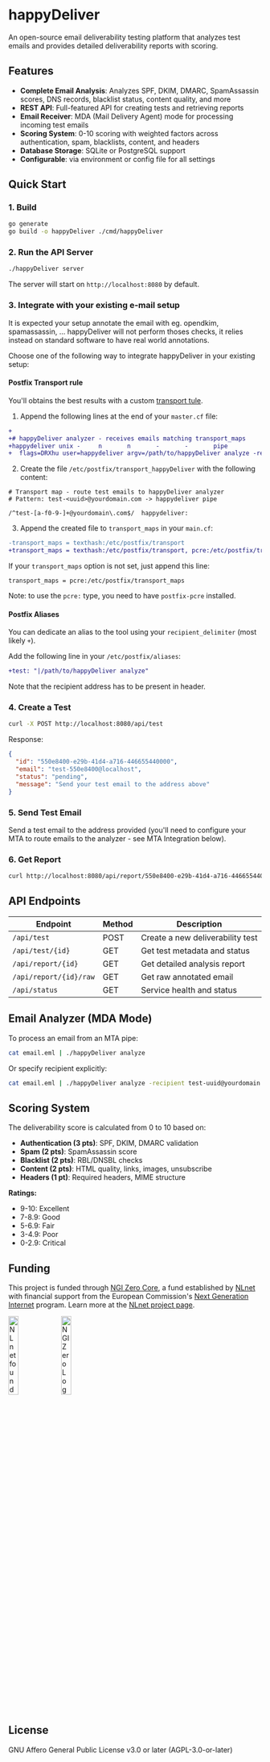 # happyDeliver

An open-source email deliverability testing platform that analyzes test emails and provides detailed deliverability reports with scoring.

## Features

- **Complete Email Analysis**: Analyzes SPF, DKIM, DMARC, SpamAssassin scores, DNS records, blacklist status, content quality, and more
- **REST API**: Full-featured API for creating tests and retrieving reports
- **Email Receiver**: MDA (Mail Delivery Agent) mode for processing incoming test emails
- **Scoring System**: 0-10 scoring with weighted factors across authentication, spam, blacklists, content, and headers
- **Database Storage**: SQLite or PostgreSQL support
- **Configurable**: via environment or config file for all settings

## Quick Start

### 1. Build

```bash
go generate
go build -o happyDeliver ./cmd/happyDeliver
```

### 2. Run the API Server

```bash
./happyDeliver server
```

The server will start on `http://localhost:8080` by default.

### 3. Integrate with your existing e-mail setup

It is expected your setup annotate the email with eg. opendkim, spamassassin, ...
happyDeliver will not perform thoses checks, it relies instead on standard software to have real world annotations.

Choose one of the following way to integrate happyDeliver in your existing setup:

#### Postfix Transport rule

You'll obtains the best results with a custom [transport tule](https://www.postfix.org/transport.5.html).

1. Append the following lines at the end of your `master.cf` file:

  ```diff
  +
  +# happyDeliver analyzer - receives emails matching transport_maps
  +happydeliver unix -     n       n       -       -       pipe
  +  flags=DRXhu user=happydeliver argv=/path/to/happyDeliver analyze -recipient ${recipient}
  ```

2. Create the file `/etc/postfix/transport_happyDeliver` with the following content:

  ```
  # Transport map - route test emails to happyDeliver analyzer
  # Pattern: test-<uuid>@yourdomain.com -> happydeliver pipe

  /^test-[a-f0-9-]+@yourdomain\.com$/  happydeliver:
  ```

3. Append the created file to `transport_maps` in your `main.cf`:

  ```diff
  -transport_maps = texthash:/etc/postfix/transport
  +transport_maps = texthash:/etc/postfix/transport, pcre:/etc/postfix/transport_maps
  ```

  If your `transport_maps` option is not set, just append this line:

  ```
  transport_maps = pcre:/etc/postfix/transport_maps
  ```

  Note: to use the `pcre:` type, you need to have `postfix-pcre` installed.

#### Postfix Aliases

You can dedicate an alias to the tool using your `recipient_delimiter` (most likely `+`).

Add the following line in your `/etc/postfix/aliases`:

```diff
+test: "|/path/to/happyDeliver analyze"
```

Note that the recipient address has to be present in header.

### 4. Create a Test

```bash
curl -X POST http://localhost:8080/api/test
```

Response:
```json
{
  "id": "550e8400-e29b-41d4-a716-446655440000",
  "email": "test-550e8400@localhost",
  "status": "pending",
  "message": "Send your test email to the address above"
}
```

### 5. Send Test Email

Send a test email to the address provided (you'll need to configure your MTA to route emails to the analyzer - see MTA Integration below).

### 6. Get Report

```bash
curl http://localhost:8080/api/report/550e8400-e29b-41d4-a716-446655440000
```

## API Endpoints

| Endpoint | Method | Description |
|----------|--------|-------------|
| `/api/test` | POST | Create a new deliverability test |
| `/api/test/{id}` | GET | Get test metadata and status |
| `/api/report/{id}` | GET | Get detailed analysis report |
| `/api/report/{id}/raw` | GET | Get raw annotated email |
| `/api/status` | GET | Service health and status |

## Email Analyzer (MDA Mode)

To process an email from an MTA pipe:

```bash
cat email.eml | ./happyDeliver analyze
```

Or specify recipient explicitly:

```bash
cat email.eml | ./happyDeliver analyze -recipient test-uuid@yourdomain.com
```

## Scoring System

The deliverability score is calculated from 0 to 10 based on:

- **Authentication (3 pts)**: SPF, DKIM, DMARC validation
- **Spam (2 pts)**: SpamAssassin score
- **Blacklist (2 pts)**: RBL/DNSBL checks
- **Content (2 pts)**: HTML quality, links, images, unsubscribe
- **Headers (1 pt)**: Required headers, MIME structure

**Ratings:**
- 9-10: Excellent
- 7-8.9: Good
- 5-6.9: Fair
- 3-4.9: Poor
- 0-2.9: Critical

## Funding

This project is funded through [NGI Zero Core](https://nlnet.nl/core), a fund established by [NLnet](https://nlnet.nl) with financial support from the European Commission's [Next Generation Internet](https://ngi.eu) program. Learn more at the [NLnet project page](https://nlnet.nl/project/happyDomain).

[<img src="https://nlnet.nl/logo/banner.png" alt="NLnet foundation logo" width="20%" />](https://nlnet.nl)
[<img src="https://nlnet.nl/image/logos/NGI0_tag.svg" alt="NGI Zero Logo" width="20%" />](https://nlnet.nl/core)

## License

GNU Affero General Public License v3.0 or later (AGPL-3.0-or-later)

